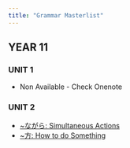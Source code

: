 ```yaml
---
title: "Grammar Masterlist"
---
```


## YEAR 11
### UNIT 1
- Non Available - Check Onenote
### UNIT 2
- [~ながら: Simultaneous Actions](notes/AE/JAPANESE/ながら.md)
- [~方: How to do Something](notes/AE/JAPANESE/方.md)